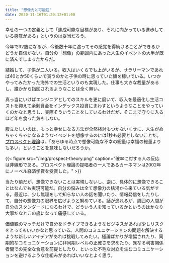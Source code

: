 ```yaml
---
title: "想像力と可能性"
date: 2020-11-16T01:20:12+01:00
---
```


幸せの一つの定義として「達成可能な目標があり、それに向かっている進歩している感覚がある」というのは妥当だろう。

今年で32歳になるが、今後数十年に渡ってその感覚を得続けることができるかどうか自信がない。自分の「想像」の範囲内にあった人生のイベントの大半が既に済んでしまったからだ。

結婚して、子供が二人いる。収入はいくらでも上がいるが、サラリーマンであれば40とか50くらいで貰うのかと子供の時に思っていた額を稼いでいる。いつかやってみたかった海外での生活というのも実現した。仕事も大きな裁量があるし、誰かから指図されるようなことは全く無い。

真っ当にいけばエンジニアとしてのスキルを更に磨いて、収入を最適化し生活コストを抑えて余剰資金をインデックス投資にまわすというようなことをやっていくのかなと思うし、実際そういうことをしているわけだが、そこまで守りに入るほど年を食った気もしない。

腹立たしいのは、もっと幸せになる方法が全然検討もつかないくせに、人生がめちゃくちゃになるようなイベントを想像するのには1秒も必要としないことだ。[プロスペクト理論](https://ja.wikipedia.org/wiki/%E3%83%97%E3%83%AD%E3%82%B9%E3%83%9A%E3%82%AF%E3%83%88%E7%90%86%E8%AB%96)は、「あらゆる時点で想像可能な不幸の総量は幸福の総量よりも多い」ということを意味しないだろうか。

{{< figure src="/img/prospect-theory.png" caption="確率に対する人の反応は非線形である。プロスペクト理論の提唱者の一人であるカーネマンは2002年にノーベル経済学賞を受賞した。" >}}

当たり前だが、想像できないことは実現しないし、逆に、具体的に想像できることはなんでも実現可能だ。自分の悩みは全て想像力の枯渇から来ている気がする。最近は、少し無理をして知らない人の話を聞いたり、情報発信をしたりして、自分の想像力の限界を広げようと努めている。話が逸れるが、周囲の人間が自分のスタンダードになるわけで、どういう人を知っているかというのはかなり大事だなとこの歳になって痛感している。

価値観のマッチだけで自分をドライブできるようなビジネスがあれば少しリスクをとってもいいかなと思っている。人間のコミュニケーションの問題を解決するような新しいアイデアがあれば挑戦してみたい。極論ばかりが増幅されたり、同期的なコミュニケーションに非同期レベルの正確さを求めたり、異なる利害関係者間での完全な合意を前提としたり、といった不毛な対立を生むコミュニケーションを避けるような仕組みがあればいいなとよく思う。